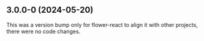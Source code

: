 ## 3.0.0-0 (2024-05-20)

This was a version bump only for flower-react to align it with other projects, there were no code changes.